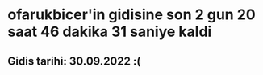 # ofarukbicer'in gidisine son 2 gun 20 saat 46 dakika 31 saniye kaldi

## Gidis tarihi: 30.09.2022 :(